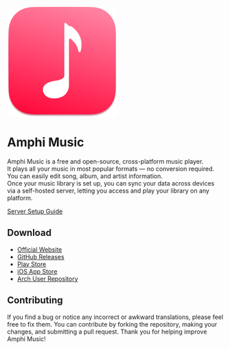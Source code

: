 ![logo](assets/logo/icon_256x256.png)

# Amphi Music

Amphi Music is a free and open-source, cross-platform music player.<br>
It plays all your music in most popular formats — no conversion required.<br>
You can easily edit song, album, and artist information.<br>
Once your music library is set up, you can sync your data across devices via a self-hosted server, letting you access and play your library on any platform.

[Server Setup Guide](https://amphi.site/archive/servers)

## Download

- [Official Website](https://amphi.site)
- [GitHub Releases](https://github.com/amphi2024/music/releases/latest)
- [Play Store](https://play.google.com/store/apps/details?id=com.amphi.music)
- [iOS App Store](https://apps.apple.com/app/amphi-music/id6747280291?l)
- [Arch User Repository](https://aur.archlinux.org/packages/amphi-music)

## Contributing

If you find a bug or notice any incorrect or awkward translations, please feel free to fix them.
You can contribute by forking the repository, making your changes, and submitting a pull request.
Thank you for helping improve Amphi Music!